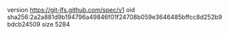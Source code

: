 version https://git-lfs.github.com/spec/v1
oid sha256:2a2a881d9b194796a49846f01f24708b059e3646485bffcc8d252b9bdcb24509
size 5284
